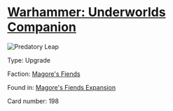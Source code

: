 # [Warhammer: Underworlds Companion](https://guidokessels.github.io/wh-underworlds)

  

![Predatory Leap](https://warhammerunderworlds.com/wp-content/uploads/sites/6/2018/03/198_ENG.png)



Type: Upgrade

Faction: [Magore's Fiends](https://guidokessels.github.io/wh-underworlds/factions/magores-fiends.md)

Found in: [Magore's Fiends Expansion](https://guidokessels.github.io/wh-underworlds/locations/magores-fiends-expansion.md)

Card number: 198
